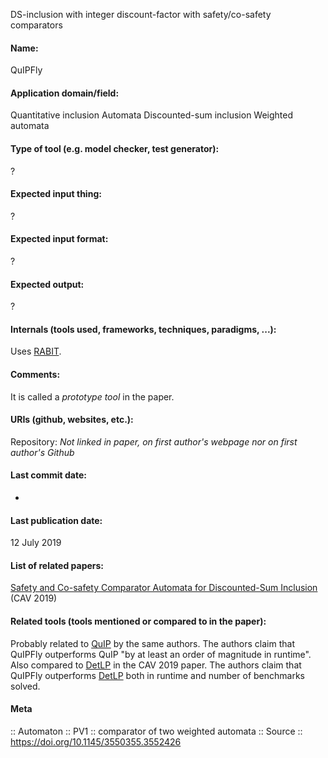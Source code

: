 DS-inclusion with integer discount-factor with safety/co-safety comparators

#### Name:
QuIPFly

#### Application domain/field:
Quantitative inclusion
Automata
Discounted-sum inclusion
Weighted automata

#### Type of tool (e.g. model checker, test generator):
?

#### Expected input thing:
?

#### Expected input format:
?

#### Expected output:
?

#### Internals (tools used, frameworks, techniques, paradigms, ...):
Uses [RABIT](RABIT.md).

#### Comments:
It is called a *prototype tool* in the paper.

#### URIs (github, websites, etc.):
Repository: *Not linked in paper, on first author's webpage nor on first author's Github*

#### Last commit date:
-

#### Last publication date:
12 July 2019

#### List of related papers:
[Safety and Co-safety Comparator Automata for Discounted-Sum Inclusion](https://doi.org/10.1007/978-3-030-25540-4_4) (CAV 2019)

#### Related tools (tools mentioned or compared to in the paper):
Probably related to [QuIP](Checkers/QuIP.md) by the same authors. The authors claim that QuIPFly outperforms QuIP "by at least an order of magnitude in runtime".
Also compared to [DetLP](DetLP.md) in the CAV 2019 paper. The authors claim that QuIPFly outperforms [DetLP](DetLP.md) both in runtime and number of benchmarks solved.

#### Meta
:: Automaton
:: PV1 :: comparator of two weighted automata
:: Source :: https://doi.org/10.1145/3550355.3552426
